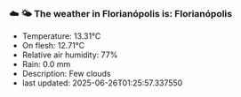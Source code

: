 ### ☁️ 🌤️  The weather in Florianópolis is: Florianópolis

- Temperature: 13.31°C
- On flesh: 12.71°C
- Relative air humidity: 77%
- Rain: 0.0 mm
- Description: Few clouds
- last updated: 2025-06-26T01:25:57.337550
